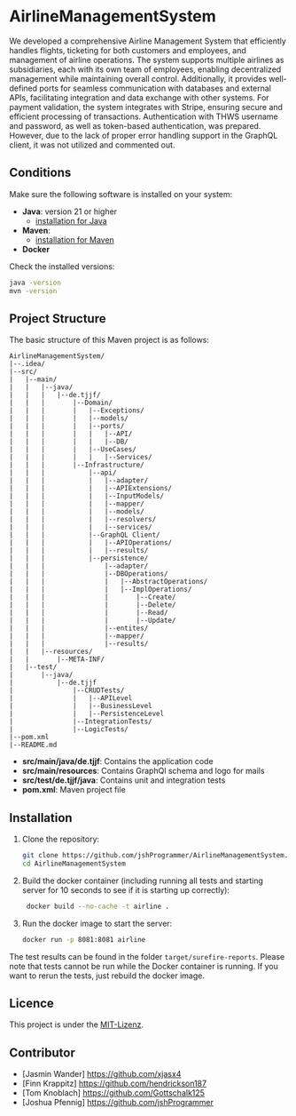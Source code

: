 # AirlineManagementSystem

We developed a comprehensive Airline Management System that efficiently handles flights, ticketing for both customers and employees, and management of airline operations. 
The system supports multiple airlines as subsidiaries, each with its own team of employees, enabling decentralized management while maintaining overall control.
Additionally, it provides well-defined ports for seamless communication with databases and external APIs, facilitating integration and data exchange with other systems. 
For payment validation, the system integrates with Stripe, ensuring secure and efficient processing of transactions. 
Authentication with THWS username and password, as well as token-based authentication, was prepared. However, due to the lack of proper error handling support in the GraphQL client, it was not utilized and commented out.

## Conditions

Make sure the following software is installed on your system:


- **Java**: version 21 or higher
    - [installation for Java](https://www.oracle.com/java/technologies/javase-downloads.html)
- **Maven**:
    - [installation for Maven](https://maven.apache.org/install.html)
- **Docker**

Check the installed versions:
```bash
java -version
mvn -version
```

## Project Structure

The basic structure of this Maven project is as follows:
```
AirlineManagementSystem/
|--.idea/
|--src/
|   |--main/
|   |   |--java/
|   |   |   |--de.tjjf/
|   |   |       |--Domain/
|   |   |       |   |--Exceptions/
|   |   |       |   |--models/
|   |   |       |   |--ports/
|   |   |       |   |   |--API/
|   |   |       |   |   |--DB/
|   |   |       |   |--UseCases/
|   |   |       |   |   |--Services/
|   |   |       |--Infrastructure/
|   |   |           |--api/
|   |   |           |   |--adapter/
|   |   |           |   |--APIExtensions/
|   |   |           |   |--InputModels/
|   |   |           |   |--mapper/
|   |   |           |   |--models/
|   |   |           |   |--resolvers/
|   |   |           |   |--services/
|   |   |           |--GraphQL Client/
|   |   |           |   |--APIOperations/
|   |   |           |   |--results/
|   |   |           |--persistence/
|   |   |               |--adapter/
|   |   |               |--DBOperations/
|   |   |               |   |--AbstractOperations/
|   |   |               |   |--ImplOperations/
|   |   |               |       |--Create/
|   |   |               |       |--Delete/
|   |   |               |       |--Read/
|   |   |               |       |--Update/
|   |   |               |--entites/
|   |   |               |--mapper/
|   |   |               |--results/
|   |   |--resources/
|   |       |--META-INF/
|   |--test/
|       |--java/
|           |--de.tjjf
|               |--CRUDTests/
|               |   |--APILevel
|               |   |--BusinessLevel
|               |   |--PersistenceLevel
|               |--IntegrationTests/
|               |--LogicTests/
|--pom.xml
|--README.md
```

- **src/main/java/de.tjjf**: Contains the application code
- **src/main/resources**: Contains GraphQl schema and logo for mails
- **src/test/de.tjjf/java**: Contains unit and integration tests
- **pom.xml**: Maven project file

## Installation

1. Clone the repository:
   ```bash
   git clone https://github.com/jshProgrammer/AirlineManagementSystem.git
   cd AirlineManagementSystem
   ```

2. Build the docker container (including running all tests and starting server for 10 seconds to see if it is starting up correctly):
   ```bash
    docker build --no-cache -t airline .
    ```
   
3. Run the docker image to start the server:
    ```bash
    docker run -p 8081:8081 airline
    ```

The test results can be found in the folder `target/surefire-reports`.
Please note that tests cannot be run while the Docker container is running. If you want to rerun the tests, just rebuild the docker image.

## Licence

This project is under the [MIT-Lizenz](LICENSE).

## Contributor

- [Jasmin Wander] https://github.com/xjasx4
- [Finn Krappitz] https://github.com/hendrickson187
- [Tom Knoblach] https://github.com/Gottschalk125
- [Joshua Pfennig] https://github.com/jshProgrammer

